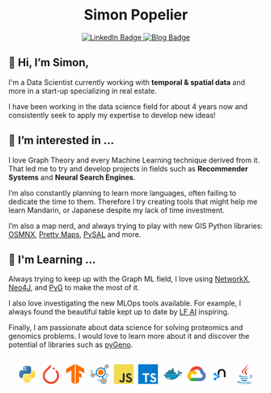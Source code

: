 <h1 align="center"> Simon Popelier </h1>

<div id="badges" align="center">
  <a href="https://www.linkedin.com/in/simon-popelier/">
    <img src="https://img.shields.io/badge/LinkedIn-blue?style=for-the-badge&logo=linkedin&logoColor=white" alt="LinkedIn Badge"/>
  </a>
  <a href="https://simonpop.github.io/">
    <img src="https://img.shields.io/badge/GitHub-100000?style=for-the-badge&logo=github&logoColor=white" alt="Blog Badge"/>
  </a>
</div>

## 👋 Hi, I’m Simon,

I'm a Data Scientist currently working with **temporal & spatial data** and more in a start-up specializing in real estate.

I have been working in the data science field for about 4 years now and consistently seek to apply my expertise to develop new ideas! 

## 👀 I’m interested in ...

I love Graph Theory and every Machine Learning technique derived from it. That led me to try and develop projects in fields such as **Recommender Systems** and **Neural Search Engines**.

I’m also constantly planning to learn more languages, often failing to dedicate the time to them. Therefore I try creating tools that might help me learn Mandarin, or Japanese despite my lack of time investment.

I’m also a map nerd, and always trying to play with new GIS Python libraries: [OSMNX](https://github.com/gboeing/osmnx), [Pretty Maps](https://github.com/marceloprates/prettymaps), [PySAL](https://github.com/pysal/pysal) and more.

## 🌱 I'm Learning ...

Always trying to keep up with the Graph ML field, I love using [NetworkX](https://github.com/networkx), [Neo4J](https://github.com/neo4j), and [PyG](https://github.com/pyg-team/pytorch_geometric) to make the most of it.

I also love investigating the new MLOps tools available. For example, I always found the beautiful table kept up to date by [LF AI](https://landscape.lfai.foundation/) inspiring.

Finally, I am passionate about data science for solving proteomics and genomics problems. I would love to learn more about it and discover the potential of libraries such as [pyGeno](https://pygeno.iric.ca/).

##

<div align="center">
  <img src="https://github.com/devicons/devicon/blob/master/icons/python/python-original.svg" title="Python" alt="Java" width="40" height="40"/>&nbsp;
  <img src="https://github.com/devicons/devicon/blob/master/icons/pytorch/pytorch-original.svg" title="PyTorch" alt="PyTorch" width="40" height="40"/>&nbsp;
  <img src="https://github.com/devicons/devicon/blob/master/icons/tensorflow/tensorflow-original.svg" title="TF" alt="TF" width="40" height="40"/>&nbsp;
  <img src="https://github.com/devicons/devicon/blob/master/icons/networkx/networkx-original.svg" title="NetworkX" alt="NetworkX" width="40" height="40"/>&nbsp;
  <img src="https://github.com/devicons/devicon/blob/master/icons/javascript/javascript-original.svg" title="JavaScript" alt="JavaScript" width="40" height="40"/>&nbsp;
  <img src="https://github.com/devicons/devicon/blob/master/icons/typescript/typescript-original.svg" title="TypeScript" alt="TypeScript" width="40" height="40"/>&nbsp;
  <img src="https://github.com/devicons/devicon/blob/master/icons/docker/docker-original.svg" title="Docker"  alt="Docker" width="40" height="40"/>&nbsp;
  <img src="https://github.com/devicons/devicon/blob/master/icons/googlecloud/googlecloud-original.svg" title="GCS" alt="GCS" width="40" height="40"/>&nbsp;
  <img src="https://github.com/devicons/devicon/blob/master/icons/neo4j/neo4j-original.svg" title="Neo4J" alt="Neo4J" width="40" height="40"/>&nbsp;
  <img src="https://github.com/devicons/devicon/blob/master/icons/java/java-original.svg" title="Java" **alt="Java" width="40" height="40"/>
</div>

